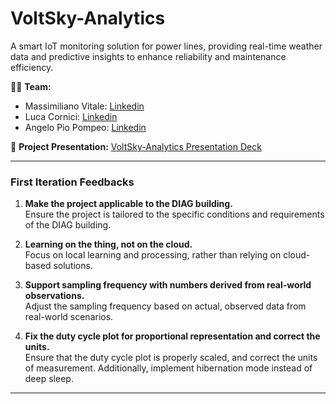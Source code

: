 # VoltSky-Analytics  
A smart IoT monitoring solution for power lines, providing real-time weather data and predictive insights to enhance reliability and maintenance efficiency.  

👨‍💻 **Team:**  
- Massimiliano Vitale: [Linkedin](https://www.linkedin.com/in/massimiliano-vitale/)
- Luca Cornici: [Linkedin](https://www.linkedin.com/in/luca-cornici-a31a822b9/)  
- Angelo Pio Pompeo: [Linkedin](https://it.linkedin.com/in/angelo-pio-pompeo-6a2960225)

📑 **Project Presentation:** [VoltSky-Analytics Presentation Deck](https://www.canva.com/design/DAGiGgqm3vg/dWG1Gl8j_IxVZVRmSFhmMA/view?utm_content=DAGiGgqm3vg&utm_campaign=designshare&utm_medium=link2&utm_source=uniquelinks&utlId=ha00e9f673b)  

---
### First Iteration Feedbacks

1. **Make the project applicable to the DIAG building.**  
   Ensure the project is tailored to the specific conditions and requirements of the DIAG building.

2. **Learning on the thing, not on the cloud.**  
   Focus on local learning and processing, rather than relying on cloud-based solutions.

3. **Support sampling frequency with numbers derived from real-world observations.**  
   Adjust the sampling frequency based on actual, observed data from real-world scenarios.

4. **Fix the duty cycle plot for proportional representation and correct the units.**  
   Ensure that the duty cycle plot is properly scaled, and correct the units of measurement. Additionally, implement hibernation mode instead of deep sleep.

---
